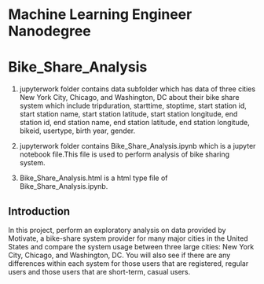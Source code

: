 # Machine Learning Engineer Nanodegree

# Bike_Share_Analysis

1. jupyterwork folder contains data subfolder which has data of three cities New York City, Chicago, and Washington, DC about
      their bike share system which include tripduration, starttime, stoptime, start station id, start station name, start
      station latitude, start station longitude, end station id, end station name, end station latitude, end station longitude,
      bikeid, usertype, birth year, gender.
      
2. jupyterwork folder contains Bike_Share_Analysis.ipynb which is a jupyter notebook file.This file is used to perform analysis of
      bike sharing system.
      
3. Bike_Share_Analysis.html is a html type file of Bike_Share_Analysis.ipynb.     

## Introduction
In this project, perform an exploratory analysis on data provided by Motivate, a bike-share system provider for many major cities in the United States and compare the system usage between three large cities: New York City, Chicago, and Washington, DC. You will also see if there are any differences within each system for those users that are registered, regular users and those users that are short-term, casual users.



